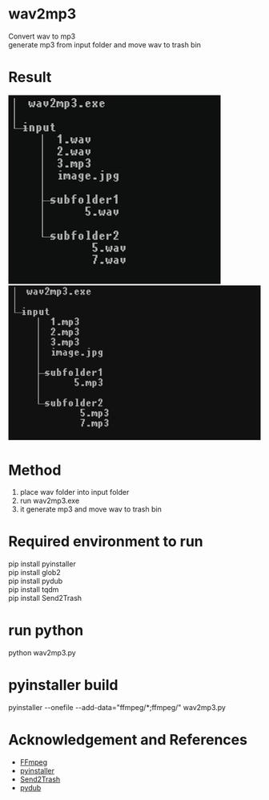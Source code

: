 # wav2mp3
Convert wav to mp3  
generate mp3 from input folder and move wav to trash bin


# Result   
![result](doc/screenshot_1.png)    
![result](doc/screenshot_2.png)     

# Method
1. place wav folder into input folder   
2. run wav2mp3.exe   
3. it generate mp3 and move wav to trash bin   

# Required environment to run      
pip install pyinstaller    
pip install glob2  
pip install pydub   
pip install tqdm  
pip install Send2Trash  

# run python
python wav2mp3.py


# pyinstaller build  
pyinstaller --onefile --add-data="ffmpeg/*;ffmpeg/" wav2mp3.py


# Acknowledgement and References    
- [FFmpeg](https://github.com/BtbN/FFmpeg-Builds)      
- [pyinstaller](https://www.pyinstaller.org/)   
- [Send2Trash](https://pypi.org/project/Send2Trash/)   
- [pydub](https://pypi.org/project/pydub/)   




